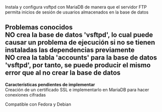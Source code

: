 Instala y configura vsftpd con MariaDB de manera que el servidor FTP permita inicios de sesión de usuarios almacenados en la base de datos

<b>Problemas conocidos</b><br>
  NO crea la base de datos 'vsftpd', lo cual puede causar un problema de ejecución si no se tienen instaladas las dependencias previamente<br>
  NO crea la tabla 'accounts' para la base de datos 'vsftpd', por tanto, se puede producir el mismo error que al no crear la base de datos<br>
-------------------
<b>Características pendientes de implementar</b><br>
  Creación de un certificado SSL e implementarlo en MariaDB para hacer conexiones cifradas
  

Compatible con Fedora y Debian
